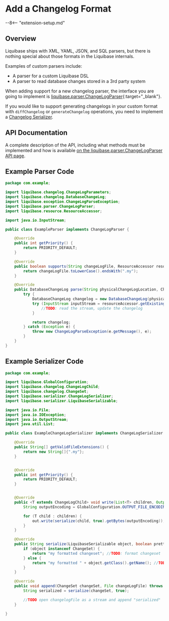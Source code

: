 # Add a Changelog Format

--8<-- "extension-setup.md"

## Overview

Liquibase ships with XML, YAML, JSON, and SQL parsers, but there is nothing special about those formats in the Liquibase internals.

Examples of custom parsers include:

- A parser for a custom Liquibase DSL
- A parser to read database changes stored in a 3rd party system

When adding support for a new changelog parser, the interface you are going to implement is [liquibase.parser.ChangeLogParser](https://javadocs.liquibase.com/liquibase-core/liquibase/parser/ChangeLogParser.html){:target="_blank"}.

If you would like to support generating changelogs in your custom format with `diffChangelog` or `generateChangelog` operations, you need to implement a [Changelog Serializer](../../code/api/parser-changelogparser.md).

## API Documentation

A complete description of the API, including what methods must be implemented and how is available [on the liquibase.parser.ChangeLogParser API page](../../code/api/parser-changelogparser.md).

## Example Parser Code

```java
package com.example;

import liquibase.changelog.ChangeLogParameters;
import liquibase.changelog.DatabaseChangeLog;
import liquibase.exception.ChangeLogParseException;
import liquibase.parser.ChangeLogParser;
import liquibase.resource.ResourceAccessor;

import java.io.InputStream;

public class ExampleParser implements ChangeLogParser {

    @Override
    public int getPriority() {
        return PRIORITY_DEFAULT;
    }

    @Override
    public boolean supports(String changeLogFile, ResourceAccessor resourceAccessor) {
        return changeLogFile.toLowerCase().endsWith(".my");
    }

    @Override
    public DatabaseChangeLog parse(String physicalChangeLogLocation, ChangeLogParameters changeLogParameters, ResourceAccessor resourceAccessor) throws ChangeLogParseException {
        try {
            DatabaseChangeLog changelog = new DatabaseChangeLog(physicalChangeLogLocation);
            try (InputStream inputStream = resourceAccessor.getExisting(physicalChangeLogLocation).openInputStream()) {
                //TODO: read the stream, update the changelog
            }

            return changelog;
        } catch (Exception e) {
            throw new ChangeLogParseException(e.getMessage(), e);
        }
    }
}


```

## Example Serializer Code

```java
package com.example;

import liquibase.GlobalConfiguration;
import liquibase.changelog.ChangeLogChild;
import liquibase.changelog.ChangeSet;
import liquibase.serializer.ChangeLogSerializer;
import liquibase.serializer.LiquibaseSerializable;

import java.io.File;
import java.io.IOException;
import java.io.OutputStream;
import java.util.List;

public class ExampleChangeLogSerializer implements ChangeLogSerializer {

    @Override
    public String[] getValidFileExtensions() {
        return new String[]{".my"};
    }


    @Override
    public int getPriority() {
        return PRIORITY_DEFAULT;
    }


    @Override
    public <T extends ChangeLogChild> void write(List<T> children, OutputStream out) throws IOException {
        String outputEncoding = GlobalConfiguration.OUTPUT_FILE_ENCODING.getCurrentValue();

        for (T child : children) {
            out.write(serialize(child, true).getBytes(outputEncoding));
        }
    }

    @Override
    public String serialize(LiquibaseSerializable object, boolean pretty) {
        if (object instanceof ChangeSet) {
            return "my formatted changeset"; //TODO: format changeset
        } else {
            return "my formatted " + object.getClass().getName(); //TODO: format other object types
        }
    }

    @Override
    public void append(ChangeSet changeSet, File changeLogFile) throws IOException {
        String serialized = serialize(changeSet, true);

        //TODO open changelogFile as a stream and append "serialized" 
    }

}


```